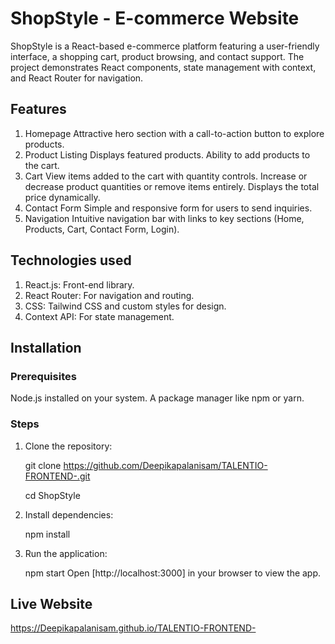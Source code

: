 # ShopStyle - E-commerce Website
  ShopStyle is a React-based e-commerce platform featuring a user-friendly interface, a shopping cart, product browsing, and contact support. The project demonstrates React components, state management with context, and React Router for navigation.

## Features

1. Homepage
Attractive hero section with a call-to-action button to explore products.
2. Product Listing
Displays featured products.
Ability to add products to the cart.
3. Cart
View items added to the cart with quantity controls.
Increase or decrease product quantities or remove items entirely.
Displays the total price dynamically.
4. Contact Form
Simple and responsive form for users to send inquiries.
5. Navigation
Intuitive navigation bar with links to key sections (Home, Products, Cart, Contact Form, Login).

## Technologies used

1. React.js: Front-end library.
2. React Router: For navigation and routing.
3. CSS: Tailwind CSS and custom styles for design.
4. Context API: For state management.

## Installation

### Prerequisites
Node.js installed on your system.
A package manager like npm or yarn.
### Steps

1. Clone the repository:

    git clone https://github.com/Deepikapalanisam/TALENTIO-FRONTEND-.git

    cd ShopStyle

2. Install dependencies:

    npm install

3. Run the application:

    npm start
    Open [http://localhost:3000] in your browser to view the app.

## Live Website 
  https://Deepikapalanisam.github.io/TALENTIO-FRONTEND-
